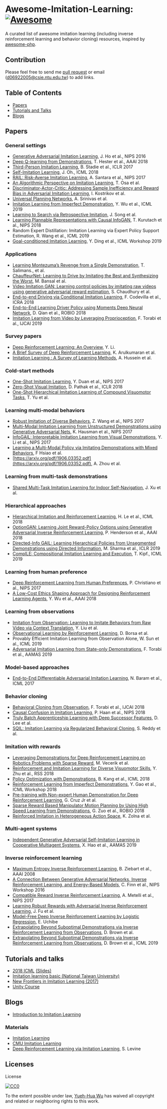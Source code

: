# Awesome-Imitation-Learning: [![Awesome](https://cdn.rawgit.com/sindresorhus/awesome/d7305f38d29fed78fa85652e3a63e154dd8e8829/media/badge.svg)](https://github.com/sindresorhus/awesome)
A curated list of awesome imitation learning (including inverse reinforcement learning and behavior cloning) resources, inspired by [awesome-php](https://github.com/ziadoz/awesome-php).

## Contribution 
Please feel free to send me [pull request](https://github.com/kristery/Awesome-Imitation-Learning/pulls) or email (d06922005@csie.ntu.edu.tw) to add links.

## Table of Contents

  - [Papers](#papers)
  - [Tutorials and Talks](#tutorials-and-talks)
  - [Blogs](#blogs)

## Papers

### General settings
  * [Generative Adversarial Imitation Learning](https://arxiv.org/abs/1606.03476), J. Ho et al., NIPS 2016
  * [Deep Q-learning from Demonstrations](https://arxiv.org/abs/1704.03732), T. Hester et al., AAAI 2018
  * [Third-Person Imitation Learning](https://arxiv.org/abs/1703.01703), B. Stadie et al., ICLR 2017
  * [Self-Imitation Learning](https://arxiv.org/abs/1806.05635), J. Oh., ICML 2018
  * [RAIL: Risk-Averse Imitation Learning](https://arxiv.org/abs/1707.06658), A. Santara et al., NIPS 2017
  * [An Algorithmic Perspective on Imitation Learning](https://www.nowpublishers.com/article/Details/ROB-053), T. Osa et al.
  * [Discriminator-Actor-Critic: Addressing Sample Inefficiency and Reward Bias in Adversarial Imitation Learning](https://arxiv.org/pdf/1809.02925.pdf), I. Kostrikov et al.
  * [Universal Planning Networks](https://arxiv.org/pdf/1804.00645.pdf), A. Srinivas et al.
  * [Imitation Learning from Imperfect Demonstration](http://proceedings.mlr.press/v97/wu19a/wu19a.pdf), Y. Wu et al., ICML 2019
  * [Learning to Search via Retrospective Imitation](https://authors.library.caltech.edu/92668/1/1804.00846.pdf), J. Song et al.
  * [Learning Plannable Representations with Causal InfoGAN](http://papers.nips.cc/paper/8090-learning-plannable-representations-with-causal-infogan.pdf), T. Kurutach et al., NIPS 2018
  * Random Expert Distillation: Imitation Learning via Expert Policy Support Estimation, R. Wang et al., ICML 2019
  * [Goal-conditioned Imitation Learning](https://openreview.net/pdf?id=HkglHcSj2N), Y. Ding et al., ICML Workshop 2019

### Applications
  * [Learning Montezuma’s Revenge from a Single Demonstration](https://arxiv.org/pdf/1812.03381.pdf), T. Salimans., et al.
  * [ChauffeurNet: Learning to Drive by Imitating the Best and Synthesizing the Worst](https://arxiv.org/pdf/1812.03079.pdf), M. Bansal et al.
  * [Video Imitation GAN: Learning control policies by imitating raw videos using generative adversarial reward estimation](https://arxiv.org/pdf/1810.01108.pdf), S. Chaudhury et al.
  * [End-to-end Driving via Conditional Imitation Learning](https://arxiv.org/abs/1710.02410), F. Codevilla et al., ICRA 2018
  * [End-to-End Learning Driver Policy using Moments Deep Neural Network](https://ieeexplore.ieee.org/abstract/document/8664869), D. Qian et al., ROBIO 2018
  * [Imitation Learning from Video by Leveraging Proprioception](https://arxiv.org/pdf/1905.09335.pdf), F. Torabi et al., IJCAI 2019

### Survey papers
  * [Deep Reinforcement Learning: An Overview](https://arxiv.org/abs/1701.07274), Y. Li. 
  * [A Brief Survey of Deep Reinforcement Learning](https://arxiv.org/abs/1708.05866), K. Arulkumaran et al.
  * [Imitation Learning : A Survey of Learning Methods](http://www.open-access.bcu.ac.uk/5045/1/Imitation%20Learning%20A%20Survey%20of%20Learning%20Methods.pdf), A. Hussein et al.

### Cold-start methods
  * [One-Shot Imitation Learning](http://papers.nips.cc/paper/6709-one-shot-imitation-learning), Y. Duan et al., NIPS 2017
  * [Zero-Shot Visual Imitation](http://openaccess.thecvf.com/content_cvpr_2018_workshops/papers/w40/Pathak_Zero-Shot_Visual_Imitation_CVPR_2018_paper.pdf), D. Pathak et al., ICLR 2018
  * [One-Shot Hierarchical Imitation Learning of Compound Visuomotor Tasks](https://arxiv.org/pdf/1810.11043.pdf), T. Yu et al.

### Learning multi-modal behaviors
  * [Robust Imitation of Diverse Behaviors](http://papers.nips.cc/paper/7116-robust-imitation-of-diverse-behaviors), Z. Wang et al., NIPS 2017
  * [Multi-Modal Imitation Learning from Unstructured Demonstrations using Generative Adversarial Nets](http://papers.nips.cc/paper/6723-multi-modal-imitation-learning-from-unstructured-demonstrations-using-generative-adversarial-nets), K. Hausman et al., NIPS 2017
  * [InfoGAIL: Interpretable Imitation Learning from Visual Demonstrations](http://papers.nips.cc/paper/6971-infogail-interpretable-imitation-learning-from-visual-demonstrations), Y. Li et al., NIPS 2017
  * [Learning a Multi-Modal Policy via Imitating Demonstrations with Mixed Behaviors](https://arxiv.org/pdf/1903.10304), F Hsiao et al.
  * [https://arxiv.org/pdf/1906.03352.pdf](https://arxiv.org/pdf/1906.03352.pdf), A. Zhou et al.

### Learning from multi-task demonstrations
  * [Shared Multi-Task Imitation Learning for Indoor Self-Navigation](https://arxiv.org/pdf/1808.04503.pdf), J. Xu et al.

### Hierarchical approaches
  * [Hierarchical Imitation and Reinforcement Learning](https://arxiv.org/abs/1803.00590), H. Le et al., ICML 2018
  * [OptionGAN: Learning Joint Reward-Policy Options using Generative Adversarial Inverse Reinforcement Learning](https://arxiv.org/pdf/1709.06683.pdf), P. Henderson et al., AAAI 2018
  * [Directed-Info GAIL: Learning Hierarchical Policies from Unsegmented Demonstrations using Directed Information](https://openreview.net/pdf?id=BJeWUs05KQ), M. Sharma et al., ICLR 2019
  * [CompILE: Compositional Imitation Learning and Execution](https://arxiv.org/pdf/1812.01483.pdf), T. Kipf., ICML 2019

### Learning from human preference
  * [Deep Reinforcement Learning from Human Preferences](http://papers.nips.cc/paper/7017-deep-reinforcement-learning-from-human-preferences), P. Christiano et al., NIPS 2017
  * [A Low-Cost Ethics Shaping Approach for Designing Reinforcement Learning Agents](https://www.aaai.org/ocs/index.php/AAAI/AAAI18/paper/viewFile/16195/15869), Y. Wu et al., AAAI 2018

### Learning from observations
  * [Imitation from Observation: Learning to Imitate Behaviors from Raw Video via Context Translation](https://arxiv.org/abs/1707.03374), Y. Liu et al.
  * [Observational Learning by Reinforcement Learning](https://arxiv.org/abs/1706.06617), D. Borsa et al.
  * Provably Efficient Imitation Learning from Observation Alone, W. Sun et al., ICML 2019
  * [Adversarial Imitation Learning from State-only Demonstrations](https://dl.acm.org/citation.cfm?id=3332067), F. Torabi et al., AAMAS 2019

### Model-based approaches
  * [End-to-End Differentiable Adversarial Imitation Learning](http://proceedings.mlr.press/v70/baram17a/baram17a.pdf), N. Baram et al., ICML 2017

### Behavior cloning
  * [Behavioral Cloning from Observation](https://arxiv.org/abs/1805.01954), F. Torabi et al., IJCAI 2018
  * [Causal Confusion in Imitation Learning](https://people.eecs.berkeley.edu/~dineshjayaraman/projects/causal_confusion_nips18.pdf), P. Haan et al., NIPS 2018
  * [Truly Batch Apprenticeship Learning with Deep Successor Features](https://arxiv.org/pdf/1903.10077), D. Lee et al.
  * [SQIL: Imitation Learning via Regularized Behavioral Cloning](https://arxiv.org/pdf/1905.11108.pdf), S. Reddy et al.


### Imitation with rewards
  * [Leveraging Demonstrations for Deep Reinforcement Learning on Robotics Problems with Sparse Reward](https://pdfs.semanticscholar.org/8186/04245973bb30ad021728149a89157b3b2780.pdf), M. Vecerik et al.
  * [Reinforcement and Imitation Learning for Diverse Visuomotor Skills](https://arxiv.org/abs/1802.09564), Y. Zhu et al., RSS 2018
  * [Policy Optimization with Demonstrations](http://proceedings.mlr.press/v80/kang18a.html), B. Kang et al., ICML 2018
  * [Reinforcement Learning from Imperfect Demonstrations](https://arxiv.org/pdf/1802.05313.pdf), Y. Gao et al., ICML Workshop 2018
  * [Pre-training with Non-expert Human Demonstration for Deep Reinforcement Learning](https://arxiv.org/pdf/1812.08904.pdf), G. Cruz Jr et al.
  * [Sparse Reward Based Manipulator Motion Planning by Using High Speed Learning from Demonstrations](https://ieeexplore.ieee.org/abstract/document/8665328), G. Zuo et al., ROBIO 2018
  * [Reinforced Imitation in Heterogeneous Action Space](https://arxiv.org/pdf/1904.03438.pdf), K. Zolna et al.

### Multi-agent systems
  * [Independent Generative Adversarial Self-Imitation Learning in Cooperative Multiagent Systems](https://dl.acm.org/citation.cfm?id=3331837), X. Hao et al., AAMAS 2019

### Inverse reinforcement learning
  * [Maximum Entropy Inverse Reinforcement Learning](https://www.aaai.org/Papers/AAAI/2008/AAAI08-227.pdf), B. Ziebart et al., AAAI 2008
  * [A Connection Between Generative Adversarial Networks, Inverse Reinforcement Learning, and Energy-Based Models](https://arxiv.org/pdf/1611.03852.pdf), C. Finn et al., NIPS Workshop 2016
  * [Compatible Reward Inverse Reinforcement Learning](https://papers.nips.cc/paper/6800-compatible-reward-inverse-reinforcement-learning), A. Metelli et al., NIPS 2017
  * [Learning Robust Rewards with Adversarial Inverse Reinforcement Learning](https://arxiv.org/abs/1710.11248), J. Fu et al.
  * [Model-Free Deep Inverse Reinforcement Learning by Logistic Regression](https://link.springer.com/article/10.1007/s11063-017-9702-7), E. Uchibe
  * [Extrapolating Beyond Suboptimal Demonstrations via Inverse Reinforcement Learning from Observations](https://arxiv.org/abs/1904.06387), D. Brown et al. 
  * [Extrapolating Beyond Suboptimal Demonstrations via Inverse Reinforcement Learning from Observations](http://proceedings.mlr.press/v97/brown19a/brown19a.pdf), D. Brown et al., ICML 2019

## Tutorials and talks
  * [2018 ICML](https://www.youtube.com/watch?v=6rZTaboSY4k) [(Slides)](https://sites.google.com/view/icml2018-imitation-learning/)
  * [Imitation learning basic (National Taiwan University)](https://www.youtube.com/watch?v=rOho-2oJFeA)
  * [New Frontiers in Imitation Learning (2017)](https://www.youtube.com/watch?v=4PnNlvPGbUQi)
  * [Unity Course](https://www.youtube.com/watch?v=uiutRBXfEbg)

## Blogs
  * [Introduction to Imitation Learning](https://blog.statsbot.co/introduction-to-imitation-learning-32334c3b1e7a)

### Materials
  * [Imitation Learning](http://ciml.info/dl/v0_99/ciml-v0_99-ch18.pdf)
  * [CMU Imitation Learning](https://katefvision.github.io/katefSlides/immitation_learning_I_katef.pdf)
  * [Deep Reinforcement Learning via Imitation Learning](https://www.google.com/url?sa=t&rct=j&q=&esrc=s&source=web&cd=10&cad=rja&uact=8&ved=2ahUKEwi7tJ_gvI_eAhXGE7wKHV7WDoUQFjAJegQICRAC&url=https%3A%2F%2Fbcourses.berkeley.edu%2Fcourses%2F1453965%2Ffiles%2F69855652%2Fdownload%3Fverifier%3D5DYZT6niDXA1pc4fTuIndZ1tpIsJeCmcicRgcpY2%26wrap%3D1&usg=AOvVaw2HHdnf9uYaJalo6t9kv46s), S. Levine

## Licenses
License

[![CC0](http://i.creativecommons.org/p/zero/1.0/88x31.png)](http://creativecommons.org/publicdomain/zero/1.0/)

To the extent possible under law, [Yueh-Hua Wu](https://kristery.github.io/) has waived all copyright and related or neighboring rights to this work.
